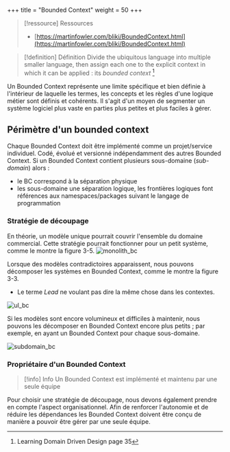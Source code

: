 +++
title = "Bounded Context"
weight = 50
+++

> [!ressource] Ressources
> - [https://martinfowler.com/bliki/BoundedContext.html](https://martinfowler.com/bliki/BoundedContext.html)

> [!definition] Définition
> Divide the ubiquitous language into multiple smaller language, then assign each one to the explicit context in which it can be applied : its *bounded context* [^1]

[^1]: Learning Domain Driven Design page 35

Un Bounded Context représente une limite spécifique et bien définie à l'intérieur de laquelle les termes, les concepts et les règles d'une logique métier sont définis et cohérents. Il s'agit d'un moyen de segmenter un système logiciel plus vaste en parties plus petites et plus faciles à gérer. 

## Périmètre d'un bounded context

Chaque Bounded Context doit être implémenté comme un projet/service individuel. Codé, évolué et versionné indépendamment des autres Bounded Context. Si un Bounded Context contient plusieurs sous-domaine (*sub-domain*) alors :
- le BC correspond à la séparation physique
- les sous-domaine une séparation logique, les frontières logiques font références aux namespaces/packages suivant le langage de programmation

### Stratégie de découpage
En théorie, un modèle unique pourrait couvrir l'ensemble du domaine commercial. Cette stratégie pourrait fonctionner pour un petit système, comme le montre la figure 3-5.
![monolith_bc](monolith_bc.png)

Lorsque des modèles contradictoires apparaissent, nous pouvons décomposer les systèmes en Bounded Context, comme le montre la figure 3-3.
- Le terme *Lead* ne voulant pas dire la même chose dans les contextes.

![ul_bc](ul_bc.png)

Si les modèles sont encore volumineux et difficiles à maintenir, nous pouvons les décomposer en Bounded Context encore plus petits ; par exemple, en ayant un Bounded Context pour chaque sous-domaine.

![subdomain_bc](subdomain_bc.png)


### Propriétaire d'un Bounded Context
> [!info] Info
> Un Bounded Context est implémenté et maintenu par une seule équipe

Pour choisir une stratégie de découpage, nous devons également prendre en compte l'aspect organisationnel. Afin de renforcer l'autonomie et de réduire les dépendances les Bounded Context doivent être conçu de manière a pouvoir être gérer par une seule équipe.



